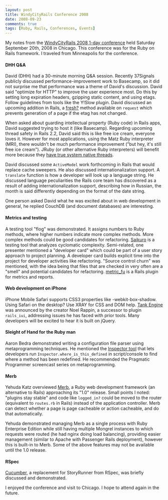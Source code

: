 ```yaml
---
layout: post
title: WindyCityRails Conference 2008
date: 2008-09-23
comments: true
tags: [Ruby, Rails, Conferences, Events]
---
```


My notes from the [WindyCityRails 2008 1-day conference](http://windycityrails.org) held Saturday September 20th, 2008 in Chicago. This conference was for the Ruby on Rails framework. I traveled from Minneapolis for the conference.

#### DHH Q&A

David (DHH) had a 30-minute morning Q&A session. Recently 37Signals publicly discussed performance-improvement work to Basecamp, so it did not surprise me that performance was a theme of David's discussion.  David said "optimize for HTTP" to improve the user experience most.  Do this by setting long expiration headers, gzipping static content, and using etags. Follow guidelines from tools like the Y!Slow plugin.  David discussed an upcoming addition in Rails, a [fresh?](http://ryandaigle.com/articles/2008/8/14/what-s-new-in-edge-rails-simpler-conditional-get-support-etags) method available on `request` which prevents generation of a page if the etag has not changed.

When asked about guarding intellectual property (Ruby code) in Rails apps, David suggested trying to host it (like Basecamp). Regarding upcoming thread safety in Rails 2.2, David said this is like free ice cream, everyone loves it. However for most applications, using the Matz Ruby interpreter (MRI), there wouldn't be much performance improvement ("but hey, it's still free ice cream"). JRuby (or other alternative Ruby interpreters) will benefit more because they [have true system native threads](http://blog.headius.com/2008/08/qa-what-thread-safe-rails-means.html).

David discussed some `ActiveModel` work forthcoming in Rails that would replace cache sweepers.  He also discussed internationalization support.  A `translate` function is how a developer will look up a language string. He discussed language peculiarities the Rails core team has discovered as a result of adding internationalization support, describing how in Russian, the month is said differently depending on the format of the date string. 

One person asked David what he was excited about in web development in general, he replied CouchDB (and document databases) are interesting.

#### Metrics and testing

A testing tool "flog" was demonstrated.  It assigns numbers to Ruby methods, where higher numbers indicate more complex methods.  More complex methods could be good candidates for refactoring. [Saikuro](http://saikuro.rubyforge.org/) is a testing tool that analyzes cyclomatic complexity. Semi-related, one presenter mentioned a "developer card" which could be part of a user story approach to project planning. A developer card builds explicit time into the project for developer activities like refactoring.  "Source control churn" was mentioned, with the idea being that files that are checked in very often are a "smell" and potential candidates for refactoring.  <a href='http://metric-fu.rubyforge.org'>metric_fu</a> is a Rails plugin for metrics and reports.

#### Web development on iPhone

iPhone Mobile Safari supports CSS3 properties like -webkit-box-shadow.  Using Safari on the desktop? Use XRAY for CSS and DOM help.  [Tank Engine](http://github.com/noelrappin/tank-engine/tree/master) was announced by the creator Noel Rappin, a successor to plugin `rails_iui`, addressing issues he has faced with prior tools.  Many developers will be excited to hear it is built on jQuery.

#### Sleight of Hand for the Ruby man

Aaron Bedra demonstrated writing a configuration file parser using metaprogramming techniques.  He mentioned the [Inspector tool](http://github.com/spicycode/the-inspector/tree/master) that lets developers run `Inspector.where_is_this_defined` in script/console to find where a method has been redefined.  He recommended the Pragmatic Programmer screencast series on metaprogramming.

#### Merb

Yehuda Katz overviewed [Merb](http://merbivore.com/), a Ruby web development framework (an alternative to Rails) approaching its "1.0" release.  Small points I noted: "plugins stay stable" and code like <code>logged_in?</code> could be moved to the router (equivalent to `routes.rb` in Rails) instead of the application controller. Merb can detect whether a page is page cacheable or action cacheable, and do that automatically.  

Yehuda demonstrated managing Merb as a single process with Ruby Enterprise Edition while still having multiple Mongrel instances to which requests were routed (he had nginx doing load balancing), providing easier management (similar to Apache with Passenger Rails deployment), however this is built-in to Merb.  Some of the above features may not be available until the 1.0 release.

#### RSpec

[Cucumber](http://cukes.info/), a replacement for StoryRunner from RSpec, was briefly discussed and demonstrated.

I enjoyed the conference and visit to Chicago. I hope to attend again in the future.
